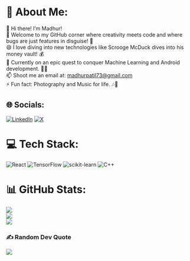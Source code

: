 # 💫 About Me:
👋 Hi there! I’m Madhur!<br>🎉 Welcome to my GitHub corner where creativity meets code and where bugs are just features in disguise! 🐛<br>😄 I love diving into new technologies like Scrooge McDuck dives into his money vault! 💰<br>🌱 Currently on an epic quest to conquer Machine Learning and Android development. 🧙‍♂️<br>📫 Shoot me an email at: madhurpatil73@gmail.com<br>⚡ Fun fact: Photography and Music for life. 🎶📸


## 🌐 Socials:
[![LinkedIn](https://img.shields.io/badge/LinkedIn-%230077B5.svg?logo=linkedin&logoColor=white)](https://linkedin.com/in/madhurpatil) [![X](https://img.shields.io/badge/X-black.svg?logo=X&logoColor=white)](https://x.com/madhurboard) 

# 💻 Tech Stack:
![React](https://img.shields.io/badge/react-%2320232a.svg?style=for-the-badge&logo=react&logoColor=%2361DAFB) ![TensorFlow](https://img.shields.io/badge/TensorFlow-%23FF6F00.svg?style=for-the-badge&logo=TensorFlow&logoColor=white) ![scikit-learn](https://img.shields.io/badge/scikit--learn-%23F7931E.svg?style=for-the-badge&logo=scikit-learn&logoColor=white) ![C++](https://img.shields.io/badge/c++-%2300599C.svg?style=for-the-badge&logo=c%2B%2B&logoColor=white)
# 📊 GitHub Stats:
![](https://github-readme-stats.vercel.app/api?username=madhurboard&theme=dark&hide_border=false&include_all_commits=true&count_private=true)<br/>
![](https://github-readme-streak-stats.herokuapp.com/?user=madhurboard&theme=dark&hide_border=false)<br/>
![](https://github-readme-stats.vercel.app/api/top-langs/?username=madhurboard&theme=dark&hide_border=false&include_all_commits=true&count_private=true&layout=compact)

### ✍️ Random Dev Quote
![](https://quotes-github-readme.vercel.app/api?type=horizontal&theme=radical)

<!-- Proudly created with GPRM ( https://gprm.itsvg.in ) -->
